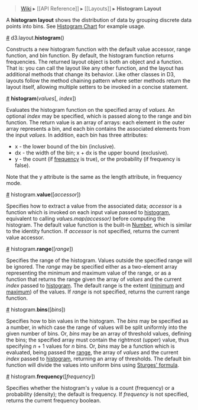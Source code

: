 > [Wiki](Home) ▸ [[API Reference]] ▸ [[Layouts]] ▸ **Histogram Layout**

A **histogram layout** shows the distribution of data by grouping discrete data points into bins. See [Histogram Chart](http://bl.ocks.org/1933560) for example usage.

<a name="histogram" href="Histogram-Layout#wiki-histogram">#</a> d3.layout.<b>histogram</b>()

Constructs a new histogram function with the default value accessor, range function, and bin function. By default, the histogram function returns frequencies. The returned layout object is both an object and a function. That is: you can call the layout like any other function, and the layout has additional methods that change its behavior. Like other classes in D3, layouts follow the method chaining pattern where setter methods return the layout itself, allowing multiple setters to be invoked in a concise statement.

<a name="_histogram" href="Histogram-Layout#wiki-_histogram">#</a> <b>histogram</b>(<i>values</i>[, <i>index</i>])

Evaluates the histogram function on the specified array of *values*. An optional *index* may be specified, which is passed along to the range and bin function. The return value is an array of arrays: each element in the outer array represents a bin, and each bin contains the associated elements from the input *values*. In addition, each bin has three attributes:

* x - the lower bound of the bin (inclusive).
* dx - the width of the bin; x + dx is the upper bound (exclusive).
* y - the count (if [frequency](Histogram-Layout#wiki-frequency) is true), or the probability (if frequency is false).

Note that the y attribute is the same as the length attribute, in frequency mode.

<a name="value" href="Histogram-Layout#wiki-value">#</a> histogram.<b>value</b>([<i>accessor</i>])

Specifies how to extract a value from the associated data; *accessor* is a function which is invoked on each input value passed to [histogram](Histogram-Layout#wiki-_histogram), equivalent to calling *values.map(accessor)* before computing the histogram. The default value function is the built-in [Number](https://developer.mozilla.org/en/JavaScript/Reference/Global_Objects/Number), which is similar to the identity function. If *accessor* is not specified, returns the current value accessor.

<a name="range" href="Histogram-Layout#wiki-range">#</a> histogram.<b>range</b>([<i>range</i>])

Specifies the range of the histogram. Values outside the specified range will be ignored. The *range* may be specified either as a two-element array representing the minimum and maximum value of the range, or as a function that returns the range given the array of *values* and the current *index* passed to [histogram](Histogram-Layout#wiki-_histogram). The default range is the extent ([minimum](Arrays#wiki-d3_min) and [maximum](Arrays#wiki-d3_max)) of the values. If *range* is not specified, returns the current range function.

<a name="bins" href="Histogram-Layout#wiki-bins">#</a> histogram.<b>bins</b>([<i>bins</i>])

Specifies how to bin values in the histogram. The *bins* may be specified as a number, in which case the range of values will be split uniformly into the given number of bins. Or, *bins* may be an array of threshold values, defining the bins; the specified array must contain the rightmost (upper) value, thus specifying *n* + 1 values for *n* bins. Or, *bins* may be a function which is evaluated, being passed the [range](Histogram-Layout#wiki-range), the array of *values* and the current *index* passed to [histogram](Histogram-Layout#wiki-_histogram), returning an array of thresholds. The default bin function will divide the values into uniform bins using [Sturges' formula](http://en.wikipedia.org/wiki/Histogram).

<a name="frequency" href="Histogram-Layout#wiki-frequency">#</a> histogram.<b>frequency</b>([<i>frequency</i>])

Specifies whether the histogram's `y` value is a count (frequency) or a probability (density); the default is frequency. If *frequency* is not specified, returns the current frequency boolean.
